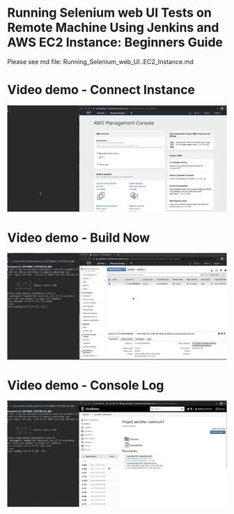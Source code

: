 # Running Selenium web UI Tests on Remote  Machine  Using Jenkins and AWS EC2 Instance: Beginners Guide
Please see md file: Running_Selenium_web_UI..EC2_Instance.md
 # Video demo - Connect Instance
 ![video demo](connect-instance.gif)
  
 # Video demo - Build Now
 ![video demo](build-now.gif)
 
  # Video demo - Console Log
 ![video demo](console-log.gif)
